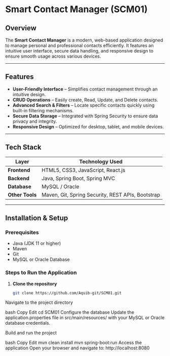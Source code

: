 # Smart Contact Manager (SCM01)

## Overview

The **Smart Contact Manager** is a modern, web-based application designed to manage personal and professional contacts efficiently. It features an intuitive user interface, secure data handling, and responsive design to ensure smooth usage across various devices.

---

## Features

- **User-Friendly Interface** – Simplifies contact management through an intuitive design.
- **CRUD Operations** – Easily create, Read, Update, and Delete contacts.
- **Advanced Search & Filters** – Locate specific contacts quickly using built-in filtering mechanisms.
- **Secure Data Storage** – Integrated with Spring Security to ensure data privacy and integrity.
- **Responsive Design** – Optimized for desktop, tablet, and mobile devices.

---

## Tech Stack

| Layer         | Technology Used                          |
|---------------|-------------------------------------------|
| **Frontend**  | HTML5, CSS3, JavaScript, React.js         |
| **Backend**   | Java, Spring Boot, Spring MVC             |
| **Database**  | MySQL / Oracle                            |
| **Other Tools** | Maven, Git, Spring Security, REST APIs, Bootstrap |

---

## Installation & Setup

### Prerequisites
- Java (JDK 11 or higher)
- Maven
- Git
- MySQL or Oracle Database

### Steps to Run the Application
1. **Clone the repository**  
   ```bash
   git clone https://github.com/Aquib-git/SCM01.git
Navigate to the project directory

bash
Copy
Edit
cd SCM01
Configure the database
Update the application.properties file in src/main/resources/ with your MySQL or Oracle database credentials.

Build and run the project

bash
Copy
Edit
mvn clean install
mvn spring-boot:run
Access the application
Open your browser and navigate to:
http://localhost:8080
